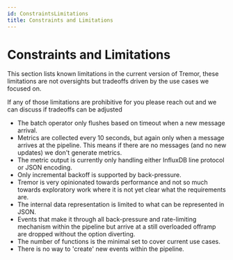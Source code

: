 ```yaml
---
id: ConstraintsLimitations
title: Constraints and Limitations
---
```


# Constraints and Limitations

This section lists known limitations in the current version of Tremor, these limitations are not oversights but tradeoffs driven by the use cases we focused on.

If any of those limitations are prohibitive for you please reach out and we can discuss if tradeoffs can be adjusted

* The batch operator only flushes based on timeout when a new message arrival.
* Metrics are collected every 10 seconds, but again only when a message arrives at the pipeline. This means if there are no messages (and no new updates) we don't generate metrics.
* The metric output is currently only handling either InfluxDB line protocol or JSON encoding.
* Only incremental backoff is supported by back-pressure.
* Tremor is very opinionated towards performance and not so much towards exploratory work where it is not yet clear what the requirements are.
* The internal data representation is limited to what can be represented in JSON.
* Events that make it through all back-pressure and rate-limiting mechanism within the pipeline but arrive at a still overloaded offramp are dropped without the option diverting.
* The number of functions is the minimal set to cover current use cases.
* There is no way to 'create' new events within the pipeline.
